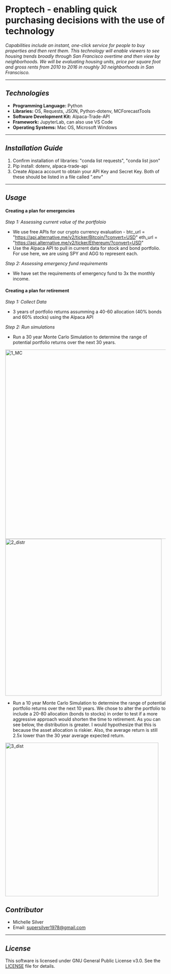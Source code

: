# Proptech - enabling quick purchasing decisions with the use of technology
*Capabilities include an instant, one-click service for people to buy properties and then rent them.*
*This technology will enable viewers to see housing trends broadly through San Francisco overtime and then view by neighborhoods.*
*We will be evaluating housing units, price per square foot and gross rents from 2010 to 2016 in roughly 30 neighborhoods in San Franscisco.*

---

## *Technologies*

- **Programming Language:** Python
- **Libraries:** OS, Requests, JSON, Python-dotenv, MCForecastTools
- **Software Development Kit:** Alpaca-Trade-API
- **Framework:** JupyterLab, can also use VS Code
- **Operating Systems:** Mac OS, Microsoft Windows

---

## *Installation Guide*
1. Confirm installation of libraries: "conda list requests", "conda list json"
2. Pip install: dotenv, alpaca-trade-api
3. Create Alpaca account to obtain your API Key and Secret Key. Both of these should be listed in a file called ".env"
    
---

## *Usage*

#### Creating a plan for emergencies
*Step 1: Assessing current value of the portfoloio*
- We use free APIs for our crypto currency evaluation - 
    btc_url = "https://api.alternative.me/v2/ticker/Bitcoin/?convert=USD"
    eth_url = "https://api.alternative.me/v2/ticker/Ethereum/?convert=USD"
- Use the Alpaca API to pull in current data for stock and bond portfolio. For use here, we are using SPY and AGG to represent each.

*Step 2: Assessing emergency fund requirements*
- We have set the requirements of emergency fund to 3x the monthly income.

#### Creating a plan for retirement
*Step 1: Collect Data*
- 3 years of portfolio returns assumming a 40-60 allocation (40% bonds and 60% stocks) using the Alpaca API

*Step 2: Run simulations*
- Run a 30 year Monte Carlo Simulation to determine the range of potential portfolio returns over the next 30 years.

<img width="593" alt="1_MC" src="https://user-images.githubusercontent.com/126728866/233496375-dcd7b834-563a-4cda-8eb6-39e46d242e4b.png">

<img width="491" alt="2_distr" src="https://user-images.githubusercontent.com/126728866/233496824-468bf535-e3d4-4a2e-9a5c-0bb03a043ff7.png">

- Run a 10 year Monte Carlo Simulation to determine the range of potential portfolio returns over the next 10 years. We chose to alter the portfolio to include a 20-80 allocation (bonds to stocks) in order to test if a more aggressive approach would shorten the time to retirement. As you can see below, the distribution is greater. I would hypothesize that this is because the asset allocation is riskier. Also, the average return is still 2.5x lower than the 30 year average expected return.

<img width="481" alt="3_dist" src="https://user-images.githubusercontent.com/126728866/233496840-5ad9c490-64ae-4016-ba23-f37ff6bb0076.png">

## *Contributor*

- Michelle Silver
- Email: supersilver1978@gmail.com

---

## *License*

This software is licensed under GNU General Public License v3.0. See the [LICENSE](https://github.com/djohnst914/Loan_Qualifier_New_Feature/blob/main/LICENSE) file for details. 

